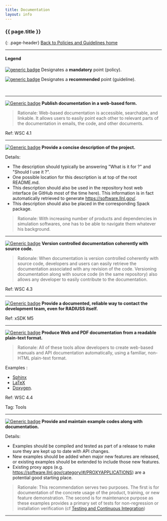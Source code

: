 ```yaml
---
title: Documentation
layout: info
---
```


### {{ page.title }}
{: .page-header}
[Back to Policies and Guidelines home](/radiuss/policies/)

---

#### Legend

[![generic badge](https://img.shields.io/badge/M.section-N-blue.svg)]() Designates a __mandatory__ point (policy).

[![generic badge](https://img.shields.io/badge/R.section-N-9cf.svg)]() Designates a __recommended__ point (guideline).

&nbsp;

---

[![Generic badge](https://img.shields.io/badge/M.doc-1-blue.svg)]() **Publish documentation in a web-based form.**

> Rationale: Web-based documentation is accessible, searchable, and linkable. It allows users to easily point each other to relevant parts of the documentation in emails, the code, and other documents. 

Ref: WSC 4.1

---

[![Generic badge](https://img.shields.io/badge/M.doc-2-blue.svg)]() **Provide a concise description of the project.**


Details: 
 - The description should typically be answering "What is it for ?" and "Should I use it ?".
 - One possible location for this description is at top of the root README.md. 
 - This description should also be used in the repository host web interface (ie GitHub most of the time here). This information is in fact automatically retrieved to generate https://software.llnl.gov/.
 - This description should also be placed in the corresponding Spack package.
 
> Rationale: With increasing number of products and dependencies in simulation softwares, one has to be able to navigate them whatever his background. 

---

[![Generic badge](https://img.shields.io/badge/M.doc-3-blue.svg)]() **Version controlled documentation coherently with source code.**

> Rationale: When documentation is version controlled coherently with source code, developers and users can easily retrieve the documentation associated with any revision of the code. Versioning documentation along with source code (in the same repository) also allows any developer to easily contribute to the documentation. 

Ref: WSC 4.3

---

[![Generic badge](https://img.shields.io/badge/M.doc-4-blue.svg)]() **Provide a documented, reliable way to contact the development team, even for RADIUSS itself.**

Ref: xSDK M5

---

[![Generic badge](https://img.shields.io/badge/R.doc-5-9cf.svg)]() **Produce Web and PDF documentation from a readable plain-text format.** 

> Rationale: All of these tools allow developers to create web-based manuals and API documentation automatically, using a familiar, non-HTML plain-text format.

Examples :
 - [Sphinx](http://www.sphinx-doc.org/en/master/#)
 - [LaTeX](https://www.latex-project.org/)
 - [Doxygen](http://www.doxygen.nl/).

Ref: WSC 4.4

Tag: Tools

---

[![Generic badge](https://img.shields.io/badge/R.doc-6-9cf.svg)]() **Provide and maintain example codes along with documentation.**

Details:
 - Examples should be compiled and tested as part of a release to make sure they are kept up to date with API changes.
 - New examples should be added when major new features are released, or existing examples should be extended to include those new features.
 - Existing proxy apps (e.g. https://software.llnl.gov/category/#/PROXYAPPLICATIONS) are a potential good starting place.

> Rationale: This recommendation serves two purposes. The first is for documentation of the concrete usage of the product, training, or new feature demonstration. The second is for maintenance purpose as these examples provides a primary set of tests for non-regression or installation verification (cf [Testing and Continuous Integration](/radiuss/policies/tests-ci.md)) 
 
---
